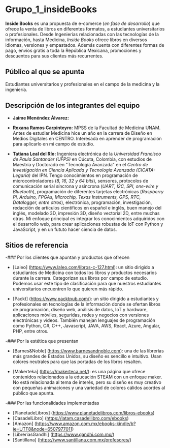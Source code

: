 # Grupo_1_insideBooks

**Inside Books** es una propuesta de e-comerce (*en fase de desarrollo*) que ofrece la venta de libros en diferentes formatos, a estudiantes universitarios o profesionales. Desde Ingenierías relacionadas con las tecnologías de la información, hasta Medicina, *Inside Books* ofrece libros en diversos idiomas, versiones y empastados. Además cuenta con diferentes formas de pago, envíos gratis a toda la República Mexicana, promociones y descuentos para sus clientes más recurrentes.

## Público al que se apunta

Estudiantes universitarios y profesionales en el campo de la medicina y la ingeniería.

## Descripción de los integrantes del equipo

- **Jaime Menéndez Álvarez:** 

- **Roxana Ramos Carpinteyro:** MPSS de la Facultad de Medicina UNAM. Antes de estudiar Medicina hice un año en la carrera de Diseño en Medios Digitales en CENTRO. Interesada en aprender de programación para aplicarlo en mi campo de estudio.

- **Tatiana Leal del Río:** Ingeniera electrónica de la *Universidad Francisco de Paula Santander (UFPS)* en Cúcuta, Colombia, con estudios de Maestría y Doctorado en "Tecnología Avanzada" en el *Centro de Investigación en Ciencia Aplicada y Tecnología Avanzada (CICATA-Legaria)* del IPN. Tengo conocimientos en programación de microcontroladores (*8, 16, 32 y 64 bits*), sensores, protocolos de comunicación serial síncrona y asíncrona (*UART, I2C, SPI, one-wire y Bluetooth*), programación de diferentes tarjetas electrónicas (*Raspberry Pi, Arduino, FPGAs, Microchip, Texas Instruments, GPS, RTC, Datalogger, entre otros*), electrónica, programación, investigación, redacción de artículos científicos en español e inglés, buen manejo del inglés, modelado 3D, impresión 3D, diseño vectorial 2D, entre muchas otras. Mi enfoque principal es integrar los conocimientos adquiridos con el desarrollo web, para crear aplicaciones robustas de IoT con Python y JavaScript, y en un fututo hacer ciencia de datos.

## Sitios de referencia

-### Por los clientes que apuntan y productos que ofrecen

* [Laleo] (https://www.laleo.com/libros-c-127.html): un sitio dirigido a estudiantes de Medicina con todos los libros y productos necesarios durante la carrera. Categorizan sus libros por campo de estudio. Podemos usar este tipo de clasificación para que nuestros estudiantes universitarios encuentren lo que quieren más rápido.

* [Packt] (https://www.packtpub.com/): un sitio dirigido a estudiantes y profesionales en tecnologías de la información donde se ofertan libros de programación, diseño web, análisis de datos, IoT y hardware, aplicaciones móviles, seguridas, redes y negocios con versiones electrónicas y vídeos. También manejan lenguajes de programación como Python, C#, C++, Javascript, JAVA, AWS, React, Azure, Angular, PHP, entre otros.

-### Por la estética que presentan 

* [Barnes&Noble] (https://www.barnesandnoble.com): una de las librerías más grandes de Estados Unidos, su diseño es sencillo e intuitivo. Usan colores neutrales para que las portadas de los libros resalten.

* [Makerteka] (https://makerteca.net/): es una página que ofrece contenidos relacionados a la educación STEAM con un enfoque maker. No está relacionada al tema de interés, pero su diseño es muy creativo con pequeñas animaciones y una variedad de colores cálidos acordes al público que apunta. 


-### Por las funcionalidades implementadas

* [PlanetadeLibros] (https://www.planetadelibros.com/libros-ebooks)
* [CasadelLibro] (https://latam.casadellibro.com/ebooks)
* [Amazon] (https://www.amazon.com.mx/ebooks-kindle/b?ie=UTF8&node=6507977011)
* [LibreriasGandhi] (https://www.gandhi.com.mx/)
* [Santillana] (https://www.santillana.com.mx/profesores/)